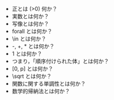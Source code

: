 - 正とは (>0) 何か？
- 実数とは何か？
- 写像とは何か？
- forall とは何か？
- \in とは何か？
- -, +, * とは何か？
- 1 とは何か？
- つまり，「順序付けられた体」とは何か？
- [0, p] とは何か？
- \sqrt とは何か？
- 関数に関する単調性とは何か？
- 数学的帰納法とは何か？